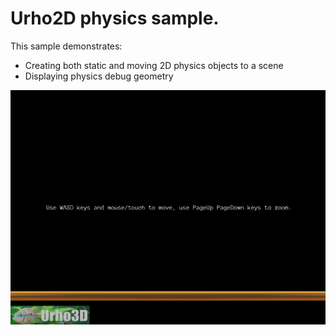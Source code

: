  Urho2D physics sample.
=============

This sample demonstrates:
- Creating both static and moving 2D physics objects to a scene
- Displaying physics debug geometry

![Screenshot](Video.gif)